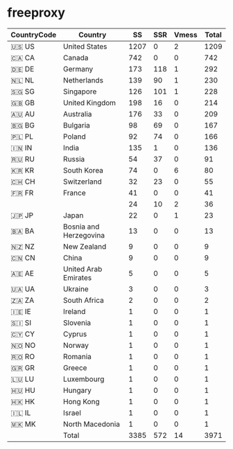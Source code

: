 # freeproxy

|CountryCode|Country|SS|SSR|Vmess|Total|
|  ----  | ----  |  ----  | ----  |  ----  | ----  |
|🇺🇸 US|United States|1207|0|2|1209|
|🇨🇦 CA|Canada|742|0|0|742|
|🇩🇪 DE|Germany|173|118|1|292|
|🇳🇱 NL|Netherlands|139|90|1|230|
|🇸🇬 SG|Singapore|126|101|1|228|
|🇬🇧 GB|United Kingdom|198|16|0|214|
|🇦🇺 AU|Australia|176|33|0|209|
|🇧🇬 BG|Bulgaria|98|69|0|167|
|🇵🇱 PL|Poland|92|74|0|166|
|🇮🇳 IN|India|135|1|0|136|
|🇷🇺 RU|Russia|54|37|0|91|
|🇰🇷 KR|South Korea|74|0|6|80|
|🇨🇭 CH|Switzerland|32|23|0|55|
|🇫🇷 FR|France|41|0|0|41|
| ||24|10|2|36|
|🇯🇵 JP|Japan|22|0|1|23|
|🇧🇦 BA|Bosnia and Herzegovina|13|0|0|13|
|🇳🇿 NZ|New Zealand|9|0|0|9|
|🇨🇳 CN|China|9|0|0|9|
|🇦🇪 AE|United Arab Emirates|5|0|0|5|
|🇺🇦 UA|Ukraine|3|0|0|3|
|🇿🇦 ZA|South Africa|2|0|0|2|
|🇮🇪 IE|Ireland|1|0|0|1|
|🇸🇮 SI|Slovenia|1|0|0|1|
|🇨🇾 CY|Cyprus|1|0|0|1|
|🇳🇴 NO|Norway|1|0|0|1|
|🇷🇴 RO|Romania|1|0|0|1|
|🇬🇷 GR|Greece|1|0|0|1|
|🇱🇺 LU|Luxembourg|1|0|0|1|
|🇭🇺 HU|Hungary|1|0|0|1|
|🇭🇰 HK|Hong Kong|1|0|0|1|
|🇮🇱 IL|Israel|1|0|0|1|
|🇲🇰 MK|North Macedonia|1|0|0|1|
||Total|3385|572|14|3971|
